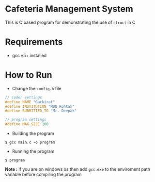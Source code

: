# Cafeteria Management System
This is C based program for demonstrating the use of `struct` in C


# Requirements
+ gcc v5+ installed

# How to Run
+ Change the `config.h` file
```cpp
// coder settings
#define NAME "Gurkirat"
#define INSTITUTION "MDU Rohtak"
#define SUBMITTED_TO "Mr. Deepak"

// program settings
#define MAX_SIZE 100
```

+ Building the program
```
$ gcc main.c -o program
```

+ Running the program
```
$ program
```

**Note :** If you are on windows os then add `gcc.exe` to the enviroment path variable before compiling the program